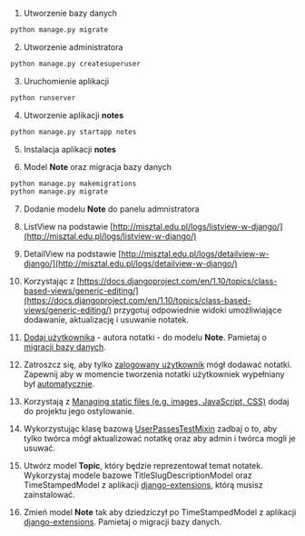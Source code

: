 1. Utworzenie bazy danych
```bash
python manage.py migrate
```
2. Utworzenie administratora
```bash
python manage.py createsuperuser
```
3. Uruchomienie aplikacji
```bash
python runserver 
```
4. Utworzenie aplikacji __notes__
```bash
python manage.py startapp notes
```
5. Instalacja aplikacji __notes__ 

6. Model __Note__ oraz migracja bazy danych
```bash
python manage.py makemigrations
python manage.py migrate
```

7. Dodanie modelu __Note__ do panelu admnistratora

8. ListView na podstawie [http://misztal.edu.pl/logs/listview-w-django/](http://misztal.edu.pl/logs/listview-w-django/)

9. DetailView na podstawie [http://misztal.edu.pl/logs/detailview-w-django/](http://misztal.edu.pl/logs/detailview-w-django/)

10. Korzystając z [https://docs.djangoproject.com/en/1.10/topics/class-based-views/generic-editing/](https://docs.djangoproject.com/en/1.10/topics/class-based-views/generic-editing/) przygotuj odpowiednie widoki umożliwiające dodawanie, aktualizację i usuwanie notatek.
 
11. [Dodaj użytkownika](https://docs.djangoproject.com/en/1.10/topics/class-based-views/generic-editing/#models-and-request-user) - autora notatki - do modelu __Note__. Pamietaj o [migracji bazy danych](https://docs.djangoproject.com/en/1.10/topics/migrations/).
 
12. Zatroszcz się, aby tylko [zalogowany użytkownik](https://docs.djangoproject.com/en/1.10/topics/auth/default/#django.contrib.auth.decorators.login_required) mógł dodawać notatki. Zapewnij aby w momencie tworzenia notatki użytkowniek wypełniany był [automatycznie](https://docs.djangoproject.com/en/1.10/topics/class-based-views/generic-editing/#models-and-request-user).

13. Korzystają z [Managing static files (e.g. images, JavaScript, CSS)](https://docs.djangoproject.com/en/1.10/howto/static-files/) dodaj do projektu jego ostylowanie.

14. Wykorzystując klasę bazową [UserPassesTestMixin](https://docs.djangoproject.com/en/1.10/topics/auth/default/#django.contrib.auth.mixins.UserPassesTestMixin) zadbaj o to, aby tylko twórca mógł aktualizować notatkę oraz aby admin i twórca mogli je usuwać.

15. Utwórz model __Topic__, który będzie reprezentował temat notatek. Wykorzystaj modele bazowe TitleSlugDescriptionModel oraz TimeStampedModel  z aplikacji [django-extensions](https://github.com/django-extensions/django-extensions), którą musisz zainstalować.

16. Zmień model __Note__ tak aby dziedziczył po TimeStampedModel  z aplikacji [django-extensions](https://github.com/django-extensions/django-extensions). Pamietaj o migracji bazy danych. 